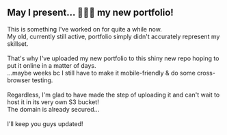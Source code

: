 ## May I present... 🥁🥁🥁 my new portfolio!

This is something I've worked on for quite a while now. <br>
My old, currently still active, portfolio simply didn't accurately represent my skillset. <br>
<br>
That's why I've uploaded my new portfolio to this shiny new repo hoping to put it online in a matter of days. <br>
...maybe weeks bc I still have to make it mobile-friendly & do some cross-browser testing.<br>
<br>
Regardless, I'm glad to have made the step of uploading it and can't wait to host it in its very own S3 bucket!<br>
The domain is already secured...<br>
<br>
I'll keep you guys updated!
